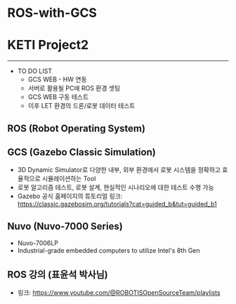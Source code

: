 # ROS-with-GCS
# KETI Project2
---
+ TO DO LIST
  + GCS WEB - HW 연동
  + 서버로 활용될 PC에 ROS 환경 셋팅
  + GCS WEB 구동 테스트
  + 이후 LET 환경의 드론/로봇 데이터 테스트

## ROS (Robot Operating System)

## GCS (Gazebo Classic Simulation)
+ 3D Dynamic Simulator로 다양한 내부, 외부 환경에서 로봇 시스템을 정확하고 효율적으로 시뮬레이션하는 Tool
+ 로봇 알고리즘 테스트, 로봇 설계, 현실적인 시나리오에 대한 테스트 수행 가능
+ Gazebo 공식 홈페이지의 튜토리얼 링크: https://classic.gazebosim.org/tutorials?cat=guided_b&tut=guided_b1

## Nuvo (Nuvo-7000 Series)
+ Nuvo-7006LP
+ Industrial-grade embedded computers to utilize Intel's 8th Gen

## ROS 강의 (표윤석 박사님)
+ 링크: https://www.youtube.com/@ROBOTISOpenSourceTeam/playlists
